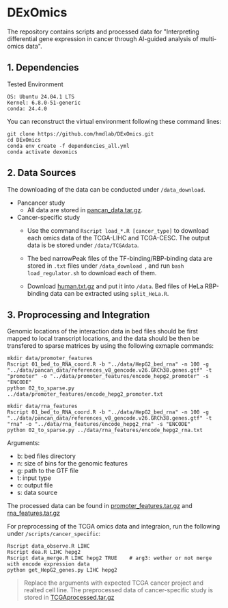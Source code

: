 # DExOmics
The repository contains scripts and processed data for "Interpreting differential gene expression in cancer through AI-guided analysis of multi-omics data".

## 1. Dependencies
Tested Environment
```
OS: Ubuntu 24.04.1 LTS
Kernel: 6.8.0-51-generic
conda: 24.4.0
```
You can reconstruct the virtual environment following these command lines:
```
git clone https://github.com/hmdlab/DExOmics.git
cd DExOmics
conda env create -f dependencies_all.yml
conda activate dexomics
```

## 2. Data Sources
The downloading of the data can be conducted under `/data_download`. 
- Pancancer study
    - All data are stored in [pancan_data.tar.gz](https://drive.google.com/drive/folders/14v4aZD8GmAYYpuaPXOEyj2PEa_GojN9G?usp=drive_link).
- Cancer-specific study
    - Use the command `Rscript load_*.R [cancer_type]` to download each omics data of the TCGA-LIHC and TCGA-CESC. The output data is be stored under `/data/TCGAdata`.

    - The bed narrowPeak files of the TF-binding/RBP-binding data are stored in `.txt` files under `/data_download `, and run `bash load_regulator.sh` to download each of them.

    - Download [human.txt.gz](https://cloud.tsinghua.edu.cn/d/8133e49661e24ef7a915/files/?p=%2Fhuman.txt.gz&dl=1) and put it into `/data`. Bed files of HeLa RBP-binding data can be extracted using `split_HeLa.R`.


## 3. Proprocessing and Integration
Genomic locations of the interaction data in bed files should be first mapped to local transcript locations, and the data should be then be transfered to sparse matrices by using the following exmaple commands:
```
mkdir data/promoter_features
Rscript 01_bed_to_RNA_coord.R -b "../data/HepG2_bed_rna" -n 100 -g "../data/pancan_data/references_v8_gencode.v26.GRCh38.genes.gtf" -t "promoter" -o "../data/promoter_features/encode_hepg2_promoter" -s "ENCODE"
python 02_to_sparse.py ../data/promoter_features/encode_hepg2_promoter.txt

mkdir data/rna_features
Rscript 01_bed_to_RNA_coord.R -b "../data/HepG2_bed_rna" -n 100 -g "../data/pancan_data/references_v8_gencode.v26.GRCh38.genes.gtf" -t "rna" -o "../data/rna_features/encode_hepg2_rna" -s "ENCODE"
python 02_to_sparse.py ../data/rna_features/encode_hepg2_rna.txt
```
Arguments:
- b: bed files directory
- n: size of bins for the genomic features
- g: path to the GTF file
- t: input type
- o: output file
- s: data source

The processed data can be found in [promoter_features.tar.gz](https://drive.google.com/drive/folders/14v4aZD8GmAYYpuaPXOEyj2PEa_GojN9G?usp=drive_link) and [rna_features.tar.gz](https://drive.google.com/drive/folders/14v4aZD8GmAYYpuaPXOEyj2PEa_GojN9G?usp=drive_link)

 For preprocessing of the TCGA omics data and integraion, run the following under `/scripts/cancer_specific`:
```
Rscript data_observe.R LIHC
Rscript dea.R LIHC hepg2
Rscript data_merge.R LIHC hepg2 TRUE    # arg3: wether or not merge with encode expression data
python get_HepG2_genes.py LIHC hepg2
```
> Replace the arguments with expected TCGA cancer project and realted cell line. The preprocessed data of cancer-specific study is stored in [TCGAprocessed.tar.gz](https://drive.google.com/drive/folders/14v4aZD8GmAYYpuaPXOEyj2PEa_GojN9G?usp=drive_link)